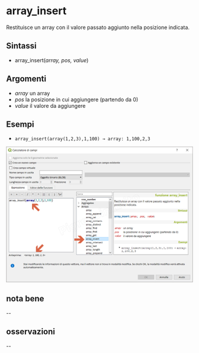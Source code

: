 # array_insert

Restituisce un array con il valore passato aggiunto nella posizione indicata.

## Sintassi

* array_insert(_array, pos, value_)

## Argomenti

* _array_ un array
* _pos_ la posizione in cui aggiungere (partendo da 0)
* _value_ il valore da aggiungere

## Esempi

* `array_insert(array(1,2,3),1,100) → array: 1,100,2,3`

![](/img/arrays/array_insert/array_insert1.png)

## nota bene

--

## osservazioni

--